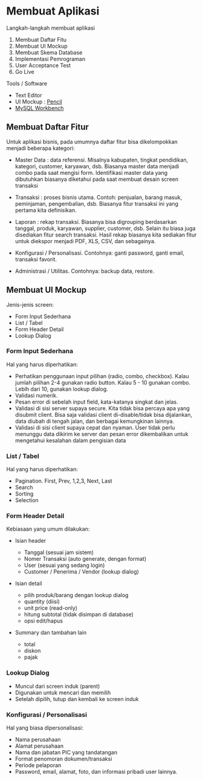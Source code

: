 # Membuat Aplikasi #

Langkah-langkah membuat aplikasi 

1. Membuat Daftar Fitu
2. Membuat UI Mockup
3. Membuat Skema Database
4. Implementasi Pemrograman
5. User Acceptance Test
6. Go Live

Tools / Software
* Text Editor
* UI Mockup : [Pencil](http://pencil.evolus.vn/)
* [MySQL Workbench](http://www.mysql.com/products/workbench/)


## Membuat Daftar Fitur ##

Untuk aplikasi bisnis, pada umumnya daftar fitur bisa dikelompokkan menjadi beberapa kategori:

* Master Data : data referensi. Misalnya kabupaten, tingkat pendidikan, kategori, customer, karyawan, dsb. Biasanya master data menjadi combo pada saat mengisi form. Identifikasi master data yang dibutuhkan biasanya diketahui pada saat membuat desain screen transaksi

* Transaksi : proses bisnis utama. Contoh: penjualan, barang masuk, peminjaman, pengembalian, dsb. Biasanya fitur transaksi ini yang pertama kita definisikan.

* Laporan : rekap transaksi. Biasanya bisa digrouping berdasarkan tanggal, produk, karyawan, supplier, customer, dsb. Selain itu biasa juga disediakan fitur search transaksi. Hasil rekap biasanya kita sediakan fitur untuk diekspor menjadi PDF, XLS, CSV, dan sebagainya.

* Konfigurasi / Personalisasi. Contohnya: ganti password, ganti email, transaksi favorit. 

* Administrasi / Utilitas. Contohnya: backup data, restore. 

## Membuat UI Mockup ##

Jenis-jenis screen:

* Form Input Sederhana
* List / Tabel 
* Form Header Detail
* Lookup Dialog

### Form Input Sederhana ###

Hal yang harus diperhatikan:

* Perhatikan penggunaan input pilihan (radio, combo, checkbox). Kalau jumlah pilihan 2-4 gunakan radio button. Kalau 5 - 10 gunakan combo. Lebih dari 10, gunakan lookup dialog.
* Validasi numerik.
* Pesan error di sebelah input field, kata-katanya singkat dan jelas.
* Validasi di sisi server supaya secure. Kita tidak bisa percaya apa yang disubmit client. Bisa saja validasi client di-disable/tidak bisa dijalankan, data diubah di tengah jalan, dan berbagai kemungkinan lainnya.
* Validasi di sisi client supaya cepat dan nyaman. User tidak perlu menunggu data dikirim ke server dan pesan error dikembalikan untuk mengetahui kesalahan dalam pengisian data

### List / Tabel ###

Hal yang harus diperhatikan:

* Pagination. First, Prev, 1,2,3, Next, Last
* Search
* Sorting
* Selection

### Form Header Detail ###

Kebiasaan yang umum dilakukan:

* Isian header

    * Tanggal (sesuai jam sistem)
    * Nomer Transaksi (auto generate, dengan format)
    * User (sesuai yang sedang login)
    * Customer / Penerima / Vendor (lookup dialog)

* Isian detail

    * pilih produk/barang dengan lookup dialog
    * quantity (diisi)
    * unit price (read-only)
    * hitung subtotal (tidak disimpan di database)
    * opsi edit/hapus

* Summary dan tambahan lain

    * total
    * diskon
    * pajak

### Lookup Dialog ###

* Muncul dari screen induk (parent)
* Digunakan untuk mencari dan memilih
* Setelah dipilih, tutup dan kembali ke screen induk

### Konfigurasi / Personalisasi ###

Hal yang biasa dipersonalisasi:

* Nama perusahaan
* Alamat perusahaan
* Nama dan jabatan PIC yang tandatangan
* Format penomoran dokumen/transaksi
* Periode pelaporan
* Password, email, alamat, foto, dan informasi pribadi user lainnya.
